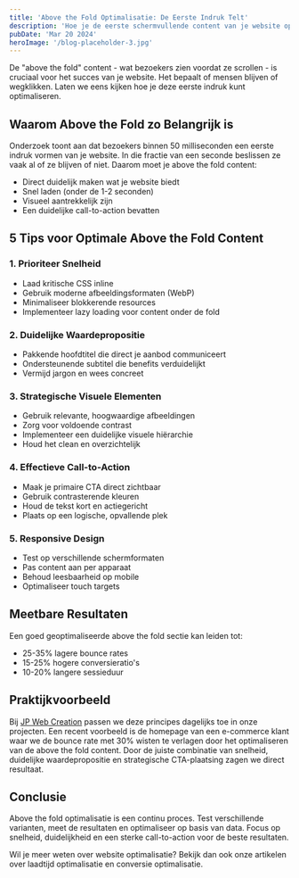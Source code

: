 ```yaml
---
title: 'Above the Fold Optimalisatie: De Eerste Indruk Telt'
description: 'Hoe je de eerste schermvullende content van je website optimaliseert voor betere gebruikerservaring en conversies'
pubDate: 'Mar 20 2024'
heroImage: '/blog-placeholder-3.jpg'
---
```


De "above the fold" content - wat bezoekers zien voordat ze scrollen - is cruciaal voor het succes van je website. Het bepaalt of mensen blijven of wegklikken. Laten we eens kijken hoe je deze eerste indruk kunt optimaliseren.

## Waarom Above the Fold zo Belangrijk is

Onderzoek toont aan dat bezoekers binnen 50 milliseconden een eerste indruk vormen van je website. In die fractie van een seconde beslissen ze vaak al of ze blijven of niet. Daarom moet je above the fold content:

- Direct duidelijk maken wat je website biedt
- Snel laden (onder de 1-2 seconden)
- Visueel aantrekkelijk zijn
- Een duidelijke call-to-action bevatten

## 5 Tips voor Optimale Above the Fold Content

### 1. Prioriteer Snelheid
- Laad kritische CSS inline
- Gebruik moderne afbeeldingsformaten (WebP)
- Minimaliseer blokkerende resources
- Implementeer lazy loading voor content onder de fold

### 2. Duidelijke Waardepropositie
- Pakkende hoofdtitel die direct je aanbod communiceert
- Ondersteunende subtitel die benefits verduidelijkt
- Vermijd jargon en wees concreet

### 3. Strategische Visuele Elementen
- Gebruik relevante, hoogwaardige afbeeldingen
- Zorg voor voldoende contrast
- Implementeer een duidelijke visuele hiërarchie
- Houd het clean en overzichtelijk

### 4. Effectieve Call-to-Action
- Maak je primaire CTA direct zichtbaar
- Gebruik contrasterende kleuren
- Houd de tekst kort en actiegericht
- Plaats op een logische, opvallende plek

### 5. Responsive Design
- Test op verschillende schermformaten
- Pas content aan per apparaat
- Behoud leesbaarheid op mobile
- Optimaliseer touch targets

## Meetbare Resultaten

Een goed geoptimaliseerde above the fold sectie kan leiden tot:
- 25-35% lagere bounce rates
- 15-25% hogere conversieratio's
- 10-20% langere sessieduur

## Praktijkvoorbeeld

Bij [JP Web Creation](https://www.jpwebcreation.nl) passen we deze principes dagelijks toe in onze projecten. Een recent voorbeeld is de homepage van een e-commerce klant waar we de bounce rate met 30% wisten te verlagen door het optimaliseren van de above the fold content. Door de juiste combinatie van snelheid, duidelijke waardepropositie en strategische CTA-plaatsing zagen we direct resultaat.

## Conclusie

Above the fold optimalisatie is een continu proces. Test verschillende varianten, meet de resultaten en optimaliseer op basis van data. Focus op snelheid, duidelijkheid en een sterke call-to-action voor de beste resultaten.

Wil je meer weten over website optimalisatie? Bekijk dan ook onze artikelen over laadtijd optimalisatie en conversie optimalisatie.
